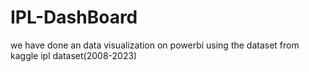 # IPL-DashBoard
we have done an data visualization on powerbi using the dataset from kaggle ipl dataset(2008-2023)
